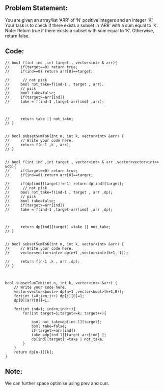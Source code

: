 ## Problem Statement:

You are given an array/list ‘ARR’ of ‘N’ positive integers and an integer ‘K’. Your task is to check if there exists a subset in ‘ARR’ with a sum equal to ‘K’.
Note: Return true if there exists a subset with sum equal to ‘K’. Otherwise, return false.


## Code:

~~~~~~
// bool f(int ind ,int target , vector<int> & arr){
//     if(target==0) return true;
//     if(ind==0) return arr[0]==target;
    
//      // not pick
//     bool not_take=f(ind-1 , target , arr);
//     // pick
//     bool take=false;
//     if(target>=arr[ind])
//     take = f(ind-1 ,target-arr[ind] ,arr);
   
    
    
//     return take || not_take;
// }


// bool subsetSumToK(int n, int k, vector<int> &arr) {
//     // Write your code here.
//     return f(n-1 ,k , arr);
// }


// bool f(int ind ,int target , vector<int> & arr ,vector<vector<int>> &dp){
//     if(target==0) return true;
//     if(ind==0) return arr[0]==target;
    
//     if(dp[ind][target]!=-1) return dp[ind][target];
//      // not pick
//     bool not_take=f(ind-1 , target , arr ,dp);
//     // pick
//     bool take=false;
//     if(target>=arr[ind])
//     take = f(ind-1 ,target-arr[ind] ,arr ,dp);
   
    
    
//     return dp[ind][target] =take || not_take;
// }


// bool subsetSumToK(int n, int k, vector<int> &arr) {
//     // Write your code here.
//     vector<vector<int>> dp(n+1 ,vector<int>(k+1,-1));
    
//     return f(n-1 ,k , arr ,dp);
// }



bool subsetSumToK(int n, int k, vector<int> &arr) {
    // Write your code here.
    vector<vector<bool>> dp(n+1 ,vector<bool>(k+1,0));
    for(int i=0;i<n;i++) dp[i][0]=1;
    dp[0][arr[0]]=1;
    
    for(int ind=1; ind<n;ind++){
        for(int target=1;target<=k; target++){
             
            bool not_take=dp[ind-1][target];
            bool take=false;
            if(target>=arr[ind])
            take =dp[ind-1][target-arr[ind] ];
            dp[ind][target] =take | not_take;
        }
    }
    return dp[n-1][k];
}
~~~~~~

## Note:
We can further space optimise using prev and curr.
